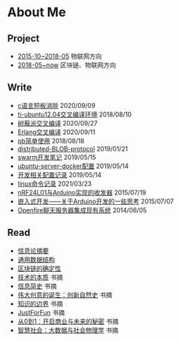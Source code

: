 # About Me

## Project

- [2015-10~2018-05](project/2015-10~2018-05.md) 物联网方向
- [2018-05~now](project/2018-05~now.md) 区块链、物联网方向

## Write

- [c语言短板消除](write/c语言短板消除.md) 2020/09/09
- [ti-ubuntu12.04交叉编译环境](write/ti-ubuntu12.04交叉编译环境.md) 2018/08/10
- [树莓派交叉编译](write/树莓派交叉编译.md) 2020/09/27
- [Erlang交叉编译](write/Erlang交叉编译.md) 2020/09/11
- [pb简单使用](write/pb简单使用.md) 2018/08/18
- [distributed-BLOB-protocol](write/distributed-BLOB-protocol.md) 2019/01/21
- [swarm开发笔记](write/swarm开发笔记.md) 2019/05/15
- [ubuntu-server-docker配置](write/ubuntu-server-docker配置.md) 2019/05/14
- [开发相关配置记录](write/开发相关配置记录.md) 2019/05/14
- [linux命令记录](write/linux命令记录.md) 2021/03/23
- [nRF24L01与Arduino实现的收发器](write/nRF24L01与Arduino实现的收发器.md) 2015/07/19
- [嵌入式开发——关于Arduino开发的一些思考](write/嵌入式开发——关于Arduino开发的一些思考.md) 2015/07/07
- [Openfire聊天服务器集成现有系统](write/Openfire聊天服务器集成现有系统.md) 2014/06/05

## Read

- [信息论摘要](read/信息论摘要.md)
- [通用数据结构](read/通用数据结构.md)
- [区块链的确定性](read/区块链的确定性.md)
- [技术的本质](read/技术的本质.md) 书摘
- [信息简史](read/信息简史.md) 书摘
- [伟大创意的诞生：创新自然史](read/伟大创意的诞生：创新自然史.md) 书摘
- [知识的边界](read/知识的边界.md) 书摘
- [JustForFun](read/JustForFun.md) 书摘
- [从0到1：开启商业与未来的秘密](read/从0到1：开启商业与未来的秘密.md) 书摘
- [智慧社会：大数据与社会物理学](read/智慧社会：大数据与社会物理学.md) 书摘

